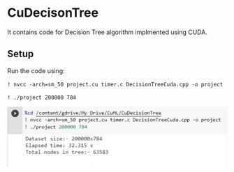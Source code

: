 # CuDecisonTree
It contains code for Decision Tree algorithm implmented using CUDA.

## Setup
Run the code using:
```
! nvcc -arch=sm_50 project.cu timer.c DecisionTreeCuda.cpp -o project
```
```
! ./project 200000 784
```
<img src="CuDecisionTree/readme_images/code_run.jpeg">
